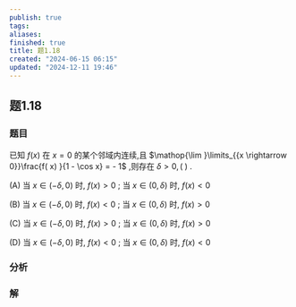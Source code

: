 ```yaml
---
publish: true
tags: 
aliases: 
finished: true
title: 题1.18
created: "2024-06-15 06:15"
updated: "2024-12-11 19:46"
---
```

## 题1.18
### 题目
已知 $f( x)$ 在 $x = 0$ 的某个邻域内连续,且 $\mathop{\lim }\limits_{{x \rightarrow  0}}\frac{f( x) }{1 - \cos x} =  - 1$ ,则存在 $\delta  > 0,( \;)$ .

(A) 当 $x \in  ( {-\delta ,0})$ 时, $f( x)  > 0$ ; 当 $x \in  ( {0,\delta })$ 时, $f( x)  < 0$

(B) 当 $x \in  ( {-\delta ,0})$ 时, $f( x)  < 0$ ; 当 $x \in  ( {0,\delta })$ 时, $f( x)  > 0$

(C) 当 $x \in  ( {-\delta ,0})$ 时, $f( x)  > 0$ ; 当 $x \in  ( {0,\delta })$ 时, $f( x)  > 0$

(D) 当 $x \in  ( {-\delta ,0})$ 时, $f( x)  < 0$ ; 当 $x \in  ( {0,\delta })$ 时, $f( x)  < 0$
### 分析

### 解